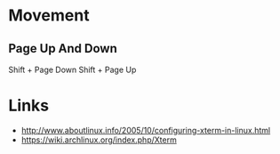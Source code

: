 # Movement

## Page Up And Down

Shift + Page Down
Shift + Page Up

# Links

* http://www.aboutlinux.info/2005/10/configuring-xterm-in-linux.html
* https://wiki.archlinux.org/index.php/Xterm
